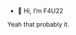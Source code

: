 - 👋 Hi, I’m F4U22



Yeah that probably it.

<!---
F4U22/F4U22 is a ✨ special ✨ repository because its `README.md` (this file) appears on your GitHub profile.
You can click the Preview link to take a look at your changes.
--->
